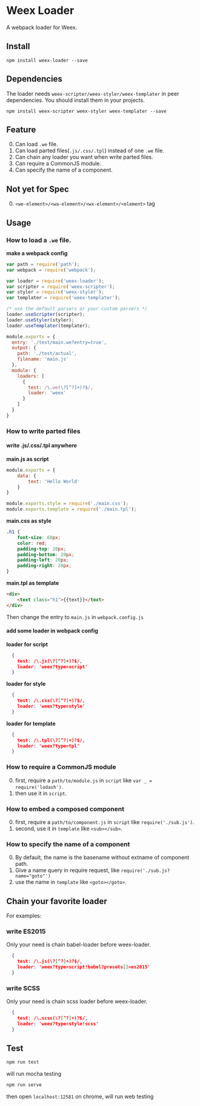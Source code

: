 # Weex Loader

A webpack loader for Weex.

## Install

```
npm install weex-loader --save
```

## Dependencies

The loader needs `weex-scripter/weex-styler/weex-templater` in peer dependencies. You should install them in your projects.

```
npm install weex-scripter weex-styler weex-templater --save
```

## Feature

0. Can load `.we` file.
1. Can load parted files(`.js/.css/.tpl`) instead of one `.we` file.
2. Can chain any loader you want when write parted files.
3. Can require a CommonJS module.
4. Can specify the name of a component.

## Not yet for Spec

0. `<we-element>/<wa-element>/<wx-element>/<element>` tag

## Usage

### How to load a `.we` file.

**make a webpack config**
```javascript
var path = require('path');
var webpack = require('webpack');

var loader = require('weex-loader');
var scripter = require('weex-scripter');
var styler = require('weex-styler');
var templater = require('weex-templater');

/* use the default parsers or your custom parsers */
loader.useScripter(scripter);
loader.useStyler(styler);
loader.useTemplater(templater);

module.exports = {
  entry: './test/main.we?entry=true',
  output: {
    path: './test/actual',
    filename: 'main.js'
  },
  module: {
    loaders: [
      {
        test: /\.we(\?[^?]+)?$/,
        loader: 'weex'
      }
    ]
  }
}
```

### How to write parted files

#### write .js/.css/.tpl anywhere

**main.js as script**
```javascript
module.exports = {
    data: {
        text: 'Hello World'
    }
}

module.exports.style = require('./main.css');
module.exports.template = require('./main.tpl');
```

**main.css as style**
```css
.h1 {
    font-size: 60px;
    color: red;
    padding-top: 20px;
    padding-bottom: 20px;
    padding-left: 20px;
    padding-right: 20px;
}
```

**main.tpl as template**
```html
<div>
    <text class="h1">{{text}}</text>
</div>
```

Then change the entry to `main.js` in `webpack.config.js`

#### add some loader in webpack config

**loader for script**
```json
  {
    test: /\.js(\?[^?]+)?$/,
    loader: 'weex?type=script'
  }
```

**loader for style**
```json
  {
    test: /\.css(\?[^?]+)?$/, 
    loader: 'weex?type=style'
  }
```

**loader for template**
```json
  {
    test: /\.tpl(\?[^?]+)?$/, 
    loader: 'weex?type=tpl'
  }
```

### How to require a CommonJS module

0. first, require a `path/to/module.js` in `script` like `var _ = require('lodash')`. 
1. then use it in `script`.

### How to embed a composed component

0. first, require a `path/to/component.js` in `script` like `require('./sub.js')`.
1. second, use it in `template` like `<sub></sub>`.

### How to specify the name of a component

0. By default, the name is the basename without extname of component path.
1. Give a name query in require request, like `require('./sub.js?name="goto"')`
2. use the name in `template` like `<goto></goto>`.

## Chain your favorite loader

For examples:

### write ES2015

Only your need is chain babel-loader before weex-loader.

```json
  {
    test: /\.js(\?[^?]+)?$/,
    loader: 'weex?type=script!babel?presets[]=es2015'
  }
```

### write SCSS

Only your need is chain scss loader before weex-loader.

```json
  {
    test: /\.scss(\?[^?]+)?$/, 
    loader: 'weex?type=style!scss'
  }
```

## Test

```bash
npm run test
```
will run mocha testing

```bash
npm run serve
```
then open `localhost:12581` on chrome, will run web testing
